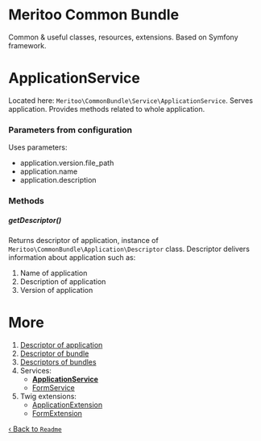 # Meritoo Common Bundle

Common & useful classes, resources, extensions. Based on Symfony framework.

# ApplicationService

Located here: `Meritoo\CommonBundle\Service\ApplicationService`. Serves application. Provides methods related to whole application.

### Parameters from configuration

Uses parameters:

- application.version.file_path
- application.name
- application.description

### Methods

##### getDescriptor()

Returns descriptor of application, instance of `Meritoo\CommonBundle\Application\Descriptor` class. Descriptor delivers information about application such as:

1. Name of application
2. Description of application
3. Version of application

# More

1. [Descriptor of application](../Descriptor-of-application.md)
2. [Descriptor of bundle](../Descriptor-of-bundle.md)
3. [Descriptors of bundles](../Descriptors-of-bundles.md)
4. Services:
	- [**ApplicationService**](ApplicationService.md)
	- [FormService](FormService.md)
5. Twig extensions:
	- [ApplicationExtension](../Twig-Extensions/ApplicationExtension.md)
	- [FormExtension](../Twig-Extensions/FormExtension.md)

[&lsaquo; Back to `Readme`](../../README.md)
